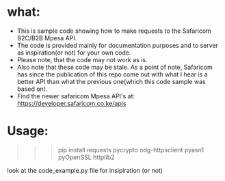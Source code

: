 # what:
- This is sample code showing how to make requests to the Safaricom B2C/B2B Mpesa API.                              
- The code is provided mainly for documentation purposes and to server as inspiration(or not) for your own code.         
- Please note, that the code may not work as is.
- Also note that these code may be stale. As a point of note, Safaricom has since the publication of this repo come out with what I hear is a better API than what the previous one(which this code sample was based on). 
- Find the newer safaricom Mpesa API's at: https://developer.safaricom.co.ke/apis


# Usage: 
>>> pip install requests pycrypto ndg-httpsclient pyasn1 pyOpenSSL httplib2               


look at the code_example.py file for insipiration (or not)
